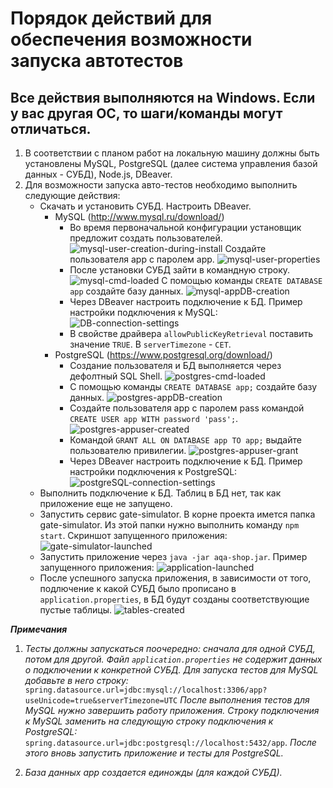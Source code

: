 # Порядок действий для обеспечения возможности запуска автотестов
## Все действия выполняются на Windows. Если у вас другая ОС, то шаги/команды могут отличаться.

1. В соответствии с планом работ на локальную машину должны быть установлены MySQL, PostgreSQL (далее система управления базой данных - СУБД), Node.js, DBeaver.
2. Для возможности запуска авто-тестов необходимо выполнить следующие действия:
    * Скачать и установить СУБД. Настроить DBeaver.
        + MySQL (http://www.mysql.ru/download/)
            - Во время первоначальной конфигурации установщик предложит создать пользователей.
            ![mysql-user-creation-during-install](https://github.com/gruzdevni/diploma/blob/master/resources/DB-connection-settings.png)
            Создайте пользователя app c паролем app.
            ![mysql-user-properties](https://github.com/gruzdevni/diploma/blob/master/resources/DB-connection-settings.png)
            - После установки СУБД зайти в командную строку.
            ![mysql-cmd-loaded](https://github.com/gruzdevni/diploma/blob/master/resources/DB-connection-settings.png)
            С помощью команды `CREATE DATABASE app` создайте базу данных.
            ![mysql-appDB-creation](https://github.com/gruzdevni/diploma/blob/master/resources/DB-connection-settings.png)
            - Через DBeaver настроить подключение к БД. Пример настройки подключения к MySQL:
            ![DB-connection-settings](https://github.com/gruzdevni/diploma/blob/master/resources/DB-connection-settings.png)
            - В свойстве драйвера `allowPublicKeyRetrieval` поставить значение `TRUE`. В `serverTimezone` - `CET`.
        + PostgreSQL (https://www.postgresql.org/download/)
            - Создание пользователя и БД выполняется через дефолтный SQL Shell.
            ![postgres-cmd-loaded](https://github.com/gruzdevni/diploma/blob/master/resources/DB-connection-settings.png)
            - С помощью команды `CREATE DATABASE app;` создайте базу данных.
            ![postgres-appDB-creation](https://github.com/gruzdevni/diploma/blob/master/resources/DB-connection-settings.png)
            - Создайте пользователя app c паролем pass командой `CREATE USER app WITH password 'pass';`.
            ![postgres-appuser-created](https://github.com/gruzdevni/diploma/blob/master/resources/DB-connection-settings.png)
            - Командой `GRANT ALL ON DATABASE app TO app;` выдайте пользователю привилегии.
            ![postgres-appuser-grant](https://github.com/gruzdevni/diploma/blob/master/resources/DB-connection-settings.png)
            - Через DBeaver настроить подключение к БД. Пример настройки подключения к PostgreSQL:
            ![postgreSQL-connection-settings](https://github.com/gruzdevni/diploma/blob/master/resources/DB-connection-settings.png) 
    * Выполнить подключение к БД. Таблиц в БД нет, так как приложение еще не запущено.
    * Запустить сервис gate-simulator. В корне проекта имется папка gate-simulator. Из этой папки нужно выполнить команду `npm start`.
      Скриншот запущенного приложения:
      ![gate-simulator-launched](https://github.com/gruzdevni/diploma/blob/master/resources/gate-simulator-launched.png) 
    * Запустить приложение через `java -jar aqa-shop.jar`. Пример запущенного приложения:
    ![application-launched](https://github.com/gruzdevni/diploma/blob/master/resources/application-launched.png)
    * После успешного запуска приложения, в зависимости от того, подлючение к какой СУБД было прописано в `application.properties`, в БД будут созданы соответствующие пустые таблицы.
    ![tables-created](https://github.com/gruzdevni/diploma/blob/master/resources/tables-created.png)
    
___Примечания___

1. _Тесты должны запускаться поочередно: сначала для одной СУБД, потом для другой.
Файл `application.properties` не содержит данных о подключении к конкретной СУБД.
Для запуска тестов для MySQL добавьте в него строку:_
`spring.datasource.url=jdbc:mysql://localhost:3306/app?useUnicode=true&serverTimezone=UTC`
_После выполнения тестов для MySQL нужно завершить работу приложения.
Строку подключения к MySQL заменить на следующую строку подключения к PostgreSQL:_
`spring.datasource.url=jdbc:postgresql://localhost:5432/app`.
_После этого вновь запустить приложение и тесты для PostgreSQL._

1. _База данных app создается единожды (для каждой СУБД)._